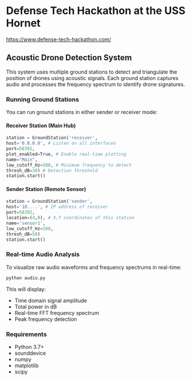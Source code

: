 # Defense Tech Hackathon at the USS Hornet

https://www.defense-tech-hackathon.com/

## Acoustic Drone Detection System

This system uses multiple ground stations to detect and triangulate the position of drones using acoustic signals. Each ground station captures audio and processes the frequency spectrum to identify drone signatures.

### Running Ground Stations

You can run ground stations in either sender or receiver mode:

#### Receiver Station (Main Hub)

```python
station = GroundStation('receiver',
host='0.0.0.0', # Listen on all interfaces
port=58392,
plot_enabled=True, # Enable real-time plotting
name="Main",
low_cutoff_Hz=500, # Minimum frequency to detect
thresh_dB=30) # Detection threshold
station.start()
```

#### Sender Station (Remote Sensor)

```python
station = GroundStation('sender',
host='10....', # IP address of receiver
port=58392,
location=(4,0), # X,Y coordinates of this station
name='sensor1',
low_cutoff_Hz=500,
thresh_dB=50)
station.start()
```

### Real-time Audio Analysis

To visualize raw audio waveforms and frequency spectrums in real-time:

```python
python audio.py
```

This will display:
- Time domain signal amplitude
- Total power in dB
- Real-time FFT frequency spectrum
- Peak frequency detection

### Requirements

- Python 3.7+
- sounddevice
- numpy
- matplotlib
- scipy